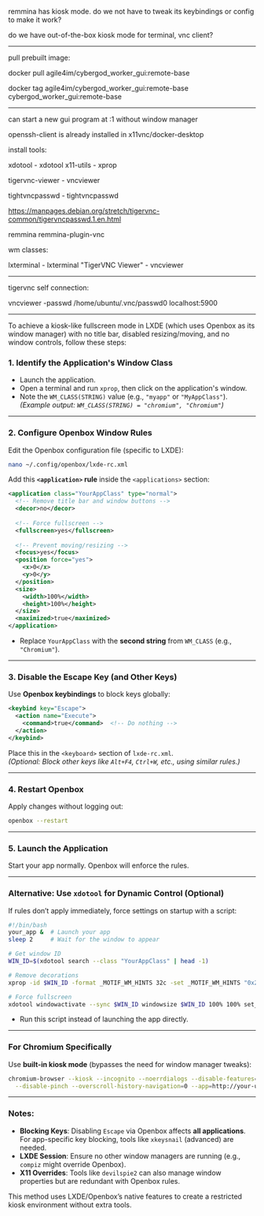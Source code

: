 remmina has kiosk mode. do we not have to tweak its keybindings or config to make it work?

do we have out-of-the-box kiosk mode for terminal, vnc client?

---

pull prebuilt image:

docker pull agile4im/cybergod_worker_gui:remote-base

docker tag agile4im/cybergod_worker_gui:remote-base cybergod_worker_gui:remote-base

---

can start a new gui program at :1 without window manager

openssh-client is already installed in x11vnc/docker-desktop

install tools:

xdotool - xdotool
x11-utils - xprop

tigervnc-viewer - vncviewer

tightvncpasswd - tightvncpasswd

https://manpages.debian.org/stretch/tigervnc-common/tigervncpasswd.1.en.html

remmina
remmina-plugin-vnc

wm classes:

lxterminal - lxterminal
"TigerVNC Viewer" - vncviewer

---

tigervnc self connection:

vncviewer -passwd /home/ubuntu/.vnc/passwd0 localhost:5900

---

To achieve a kiosk-like fullscreen mode in LXDE (which uses Openbox as its window manager) with no title bar, disabled resizing/moving, and no window controls, follow these steps:

### 1. **Identify the Application's Window Class**
   - Launch the application.
   - Open a terminal and run `xprop`, then click on the application's window.
   - Note the `WM_CLASS(STRING)` value (e.g., `"myapp"` or `"MyAppClass"`).  
     *(Example output: `WM_CLASS(STRING) = "chromium", "Chromium"`)*

---

### 2. **Configure Openbox Window Rules**
   Edit the Openbox configuration file (specific to LXDE):
   ```bash
   nano ~/.config/openbox/lxde-rc.xml
   ```

   Add this **`<application>` rule** inside the `<applications>` section:
   ```xml
   <application class="YourAppClass" type="normal">
     <!-- Remove title bar and window buttons -->
     <decor>no</decor>
     
     <!-- Force fullscreen -->
     <fullscreen>yes</fullscreen>
     
     <!-- Prevent moving/resizing -->
     <focus>yes</focus>
     <position force="yes">
       <x>0</x>
       <y>0</y>
     </position>
     <size>
       <width>100%</width>
       <height>100%</height>
     </size>
     <maximized>true</maximized>
   </application>
   ```
   - Replace `YourAppClass` with the **second string** from `WM_CLASS` (e.g., `"Chromium"`).

---

### 3. **Disable the Escape Key (and Other Keys)**
   Use **Openbox keybindings** to block keys globally:
   ```xml
   <keybind key="Escape">
     <action name="Execute">
       <command>true</command>  <!-- Do nothing -->
     </action>
   </keybind>
   ```
   Place this in the `<keyboard>` section of `lxde-rc.xml`.  
   *(Optional: Block other keys like `Alt+F4`, `Ctrl+W`, etc., using similar rules.)*

---

### 4. **Restart Openbox**
   Apply changes without logging out:
   ```bash
   openbox --restart
   ```

---

### 5. **Launch the Application**
   Start your app normally. Openbox will enforce the rules.

---

### Alternative: Use `xdotool` for Dynamic Control (Optional)
If rules don’t apply immediately, force settings on startup with a script:
```bash
#!/bin/bash
your_app &  # Launch your app
sleep 2     # Wait for the window to appear

# Get window ID
WIN_ID=$(xdotool search --class "YourAppClass" | head -1)

# Remove decorations
xprop -id $WIN_ID -format _MOTIF_WM_HINTS 32c -set _MOTIF_WM_HINTS "0x2, 0x0, 0x0, 0x0, 0x0"

# Force fullscreen
xdotool windowactivate --sync $WIN_ID windowsize $WIN_ID 100% 100% set_window --overrideredirect 1
```
- Run this script instead of launching the app directly.

---

### For Chromium Specifically
Use **built-in kiosk mode** (bypasses the need for window manager tweaks):
```bash
chromium-browser --kiosk --incognito --noerrdialogs --disable-features=TranslateUI \
  --disable-pinch --overscroll-history-navigation=0 --app=http://your-url
```

---

### Notes:
- **Blocking Keys**: Disabling `Escape` via Openbox affects **all applications**. For app-specific key blocking, tools like `xkeysnail` (advanced) are needed.
- **LXDE Session**: Ensure no other window managers are running (e.g., `compiz` might override Openbox).
- **X11 Overrides**: Tools like `devilspie2` can also manage window properties but are redundant with Openbox rules.

This method uses LXDE/Openbox’s native features to create a restricted kiosk environment without extra tools.